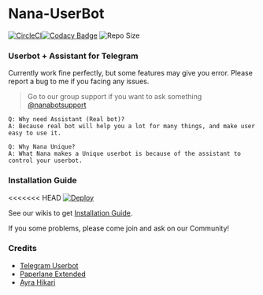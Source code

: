 # Nana-UserBot

[![CircleCI](https://circleci.com/gh/legenhand/Nana-Bot.svg?style=svg)](https://circleci.com/gh/legenhand/Nana-Bot)[![Codacy Badge](https://app.codacy.com/project/badge/Grade/60a0afaac7e74c309b4b21178b7338cf)](https://www.codacy.com/manual/AmaanAhmed/Nana-Bot?utm_source=github.com&amp;utm_medium=referral&amp;utm_content=pokurt/Nana-Bot&amp;utm_campaign=Badge_Grade) ![Repo Size](https://img.shields.io/github/repo-size/pokurt/Nana-Remix)
### Userbot + Assistant for Telegram

Currently work fine perfectly, but some features may give you error. Please report a bug to me if you facing any issues.
> Go to our group support if you want to ask something [@nanabotsupport](https://t.me/nanabotsupport)

```
Q: Why need Assistant (Real bot)?
A: Because real bot will help you a lot for many things, and make user easy to use it.

Q: Why Nana Unique?
A: What Nana makes a Unique userbot is because of the assistant to control your userbot.
```

### Installation Guide

<<<<<<< HEAD
[![Deploy](https://www.herokucdn.com/deploy/button.svg)](https://heroku.com/deploy?template=https://github.com/legenhand/Nana-Bot)

See our wikis to get [Installation Guide](https://sagita.tech/2020/02/02/tutorial-install-userbot-di-linux-server-nana-bot/).

If you some problems, please come join and ask on our Community!

### Credits

- [Telegram Userbot](https://github.com/RaphielGang/Telegram-UserBot)
- [Paperlane Extended](https://github.com/AvinashReddy3108/PaperplaneExtended)
- [Ayra Hikari](https://github.com/AyraHikari)
